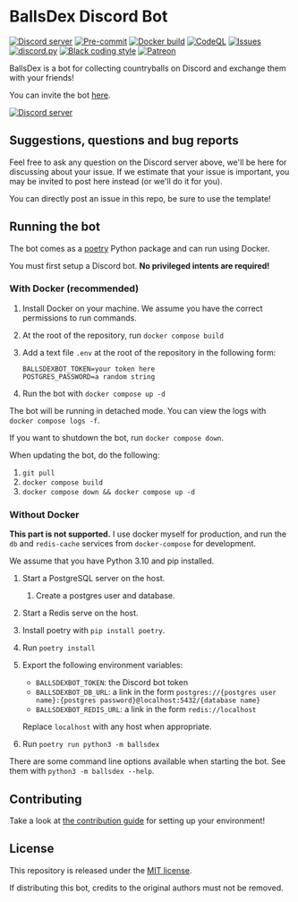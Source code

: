 # BallsDex Discord Bot

[![Discord server](https://discordapp.com/api/guilds/999999863553003550/embed.png)](https://discord.gg/w9HJU5nGJT)
[![Pre-commit](https://github.com/laggron42/BallsDex-DiscordBot/actions/workflows/pre-commit.yml/badge.svg)](https://github.com/laggron42/BallsDex-DiscordBot/actions/workflows/pre-commit.yml)
[![Docker build](https://github.com/laggron42/BallsDex-DiscordBot/actions/workflows/docker.yml/badge.svg)](https://github.com/laggron42/BallsDex-DiscordBot/actions/workflows/docker.yml)
[![CodeQL](https://github.com/laggron42/BallsDex-DiscordBot/actions/workflows/codeql-analysis.yml/badge.svg)](https://github.com/laggron42/BallsDex-DiscordBot/actions/workflows/codeql-analysis.yml)
[![Issues](https://img.shields.io/github/issues/laggron42/BallsDex-DiscordBot)](https://github.com/laggron42/BallsDex-DiscordBot/issues)
[![discord.py](https://img.shields.io/badge/discord-py-blue.svg)](https://github.com/Rapptz/discord.py)
[![Black coding style](https://img.shields.io/badge/code%20style-black-000000.svg)](https://github.com/ambv/black)
[![Patreon](https://img.shields.io/badge/Patreon-donate-orange.svg)](https://patreon.com/retke)

BallsDex is a bot for collecting countryballs on Discord and exchange them with your friends!

You can invite the bot [here](https://discord.com/api/oauth2/authorize?client_id=999736048596816014&permissions=537193536&scope=bot%20applications.commands).

[![Discord server](https://discordapp.com/api/guilds/999999863553003550/embed.png?style=banner3)](https://discord.gg/w9HJU5nGJT)

## Suggestions, questions and bug reports

Feel free to ask any question on the Discord server above, we'll be here for discussing about your
issue. If we estimate that your issue is important, you may be invited to post here instead (or
we'll do it for you).

You can directly post an issue in this repo, be sure to use the template!

## Running the bot

The bot comes as a [poetry](https://python-poetry.org/) Python package and can run using Docker.

You must first setup a Discord bot. **No privileged intents are required!**

### With Docker (recommended)

1. Install Docker on your machine. We assume you have the correct permissions to run commands.
2. At the root of the repository, run `docker compose build`
3. Add a text file `.env` at the root of the repository in the following form:

   ```env
   BALLSDEXBOT_TOKEN=your token here
   POSTGRES_PASSWORD=a random string
   ```

4. Run the bot with `docker compose up -d`

The bot will be running in detached mode. You can view the logs with `docker compose logs -f`.

If you want to shutdown the bot, run `docker compose down`.

When updating the bot, do the following:

1. `git pull`
2. `docker compose build`
3. `docker compose down && docker compose up -d`

### Without Docker

**This part is not supported.** I use docker myself for production, and run the `db` and
`redis-cache` services from `docker-compose` for development.

We assume that you have Python 3.10 and pip installed.

1. Start a PostgreSQL server on the host.
   1. Create a postgres user and database.
2. Start a Redis serve on the host.
3. Install poetry with `pip install poetry`.
4. Run `poetry install`
5. Export the following environment variables:

   - `BALLSDEXBOT_TOKEN`: the Discord bot token
   - `BALLSDEXBOT_DB_URL`: a link in the form `postgres://{postgres user name}:{postgres password}@localhost:5432/{database name}`
   - `BALLSDEXBOT_REDIS_URL`: a link in the form `redis://localhost`

   Replace `localhost` with any host when appropriate.

6. Run `poetry run python3 -m ballsdex`

There are some command line options available when starting the bot.
See them with `python3 -m ballsdex --help`.

## Contributing

Take a look at [the contribution guide](CONTRIBUTING.md) for setting up your environment!

## License

This repository is released under the [MIT license](https://opensource.org/licenses/MIT).

If distributing this bot, credits to the original authors must not be removed.
